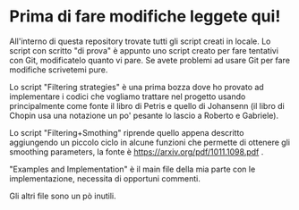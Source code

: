 # Prima di fare modifiche leggete qui!

All'interno di questa repository trovate tutti gli script creati in locale. Lo script con scritto
"di prova" è appunto uno script creato per fare tentativi con Git, modificatelo quanto vi pare.
Se avete problemi ad usare Git per fare modifiche scrivetemi pure.

Lo script "Filtering strategies" è una prima bozza dove ho provato ad implementare i codici che vogliamo trattare nel progetto
usando principalmente come fonte il libro di Petris e quello di Johansenn (il libro di Chopin usa una notazione un po' pesante lo lascio
a Roberto e Gabriele).

Lo script "Filtering+Smothing" riprende quello appena descritto aggiungendo un piccolo ciclo in alcune funzioni che permette di ottenere gli smoothing parameters,
la fonte è https://arxiv.org/pdf/1011.1098.pdf .

"Examples and Implementation" è il main file della mia parte con le implementazione, necessita di opportuni commenti.

Gli altri file sono un pò inutili.








